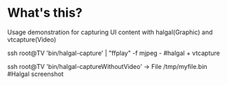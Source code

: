 # What's this?

Usage demonstration for capturing UI content with halgal(Graphic) and vtcapture(Video)

ssh root@TV 'bin/halgal-capture' | "ffplay" -f mjpeg - #halgal + vtcapture 

ssh root@TV 'bin/halgal-captureWithoutVideo' -> File /tmp/myfile.bin #Halgal screenshot
